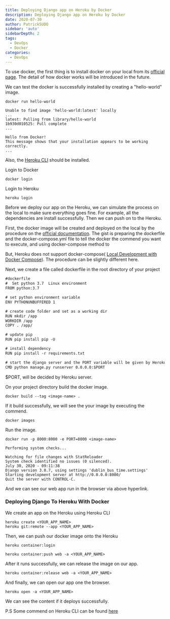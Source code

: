 ```yaml
---
title: Deploying Django app on Heroku by Docker
description: Deploying Django app on Heroku by Docker
date: 2020-07-30
author: PatrickSUDO
sidebar: 'auto'
sidebarDepth: 2
tags: 
  - DevOps
  - Docker
categories:
  - DevOps
---
```


To use docker, the first thing is to install docker on your local from its
[official page](https://docs.docker.com/get-docker/). The detail of how docker works will be introduced in the future.

We can test the docker is successfully installed by creating a "hello-world" image. 
```
docker run hello-world
```

```
Unable to find image 'hello-world:latest' locally
...
latest: Pulling from library/hello-world
1b930d010525: Pull complete 
...

Hello from Docker!
This message shows that your installation appears to be working correctly.
...
```


Also, the [Heroku CLI](https://devcenter.heroku.com/articles/heroku-cli#download-and-install) should be installed.


Login to Docker
```
docker login
```

Login to Heroku
```
heroku login
```

Before we deploy our app on the Heroku, we can simulate the process on the local to make sure everything goes fine. For example, all the dependencies are install successfully. Then we can push on to the Heroku. 

First, the docker image will be created and deployed on the local by the procedure on the [official documentation](https://docs.docker.com/compose/django/). The gist is preparing the dockerfile and the docker-compose.yml file to tell the docker the commend you want to execute, and using docker-compose method to 

But, Heroku does not support docker-compose( [Local Development with Docker Compose](https://devcenter.heroku.com/articles/local-development-with-docker-compose)). The procedure can be slightly different here.

Next, we create a file called dockerfile in the root directory of your project

```txt
#dockerfile
#  Set python 3.7  Linux environment
FROM python:3.7

# set python environment variable
ENV PYTHONUNBUFFERED 1

# create code folder and set as a working dir
RUN mkdir /app
WORKDIR /app
COPY . /app/

# update pip
RUN pip install pip -U

# install dependency
RUN pip install -r requirements.txt

# start the django server and the PORT variable will be given by Heroku
CMD python manage.py runserver 0.0.0.0:$PORT
```

$PORT, will be decided by Heroku server.

On your project directory build the docker image.

```
docker build --tag <image-name> .
```

If it build successfully, we will see the your image by executing the commend.

```
docker images
```

Run the image.
```
docker run -p 8000:8000 -e PORT=8000 <image-name>
```

```
Performing system checks...

Watching for file changes with StatReloader
System check identified no issues (0 silenced).
July 30, 2020 - 09:11:38
Django version 3.0.7, using settings 'dublin_bus_time.settings'
Starting development server at http://0.0.0.0:8000/
Quit the server with CONTROL-C.
```

And we can see our web app run in the browser via above hyperlink.

### Deploying Django To Heroku With Docker

We create an app on the Heroku using Heroku CLI

```
heroku create <YOUR_APP_NAME>
heroku git:remote --app <YOUR_APP_NAME>
```

Then, we can push our docker image onto the Heroku


```
heroku container:login
```
```
heroku container:push web -a <YOUR_APP_NAME>
```

After it runs successfully, we can release the image on our app.

```
heroku container:release web -a <YOUR_APP_NAME>
```

And finally, we can open our app one the browser.
```
heroku open -a <YOUR_APP_NAME>
```

We can see the content if it deploys successfully.

P.S Some commend on Heroku CLI can be found [here](https://devcenter.heroku.com/articles/heroku-cli-commands)

<Disqus shortname="patricksudo" />